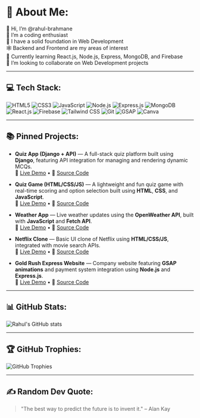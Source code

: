 # 💫 About Me:

👋 Hi, I’m @rahul-brahmane  
👀 I’m a coding enthusiast  
🌱 I have a solid foundation in Web Development  
🕸️ Backend and Frontend are my areas of interest  
📱 Currently learning React.js, Node.js, Express, MongoDB, and Firebase  
💞️ I’m looking to collaborate on Web Development projects

---

## 💻 Tech Stack:
![HTML5](https://img.shields.io/badge/HTML5-E34F26?style=for-the-badge&logo=html5&logoColor=white)
![CSS3](https://img.shields.io/badge/CSS3-1572B6?style=for-the-badge&logo=css3&logoColor=white)
![JavaScript](https://img.shields.io/badge/JavaScript-F7DF1E?style=for-the-badge&logo=javascript&logoColor=black)
![Node.js](https://img.shields.io/badge/Node.js-339933?style=for-the-badge&logo=nodedotjs&logoColor=white)
![Express.js](https://img.shields.io/badge/Express.js-000000?style=for-the-badge&logo=express&logoColor=white)
![MongoDB](https://img.shields.io/badge/MongoDB-47A248?style=for-the-badge&logo=mongodb&logoColor=white)
![React.js](https://img.shields.io/badge/React.js-61DAFB?style=for-the-badge&logo=react&logoColor=black)
![Firebase](https://img.shields.io/badge/Firebase-FFCA28?style=for-the-badge&logo=firebase&logoColor=black)
![Tailwind CSS](https://img.shields.io/badge/TailwindCSS-06B6D4?style=for-the-badge&logo=tailwindcss&logoColor=white)
![Git](https://img.shields.io/badge/Git-F05032?style=for-the-badge&logo=git&logoColor=white)
![GSAP](https://img.shields.io/badge/GSAP-88CE02?style=for-the-badge&logo=gsap&logoColor=white)
![Canva](https://img.shields.io/badge/Canva-00C4CC?style=for-the-badge&logo=canva&logoColor=white)

---

## 📚 Pinned Projects:

- **Quiz App (Django + API)** — A full-stack quiz platform built using **Django**, featuring API integration for managing and rendering dynamic MCQs.  
  🔗 [Live Demo](#) • 📂 [Source Code](#)

- **Quiz Game (HTML/CSS/JS)** — A lightweight and fun quiz game with real-time scoring and option selection built using **HTML**, **CSS**, and **JavaScript**.  
  🔗 [Live Demo](https://mini-questions.netlify.app) • 📂 [Source Code](https://github.com/rahul-brahmane/QuizGame)

- **Weather App** — Live weather updates using the **OpenWeather API**, built with **JavaScript** and **Fetch API**.  
  🔗 [Live Demo](#) • 📂 [Source Code](#)

- **Netflix Clone** — Basic UI clone of Netflix using **HTML/CSS/JS**, integrated with movie search APIs.  
  🔗 [Live Demo](#) • 📂 [Source Code](#)

- **Gold Rush Express Website** — Company website featuring **GSAP animations** and payment system integration using **Node.js** and **Express.js**.  
  🔗 [Live Demo](#) • 📂 [Source Code](#)

---

## 📊 GitHub Stats:
![Rahul's GitHub stats](https://github-readme-stats.vercel.app/api?username=rahul-brahmane&show_icons=true&theme=radical)

---

## 🏆 GitHub Trophies:
![GitHub Trophies](https://github-profile-trophy.vercel.app/?username=rahul-brahmane&theme=flat)

---

## ✍️ Random Dev Quote:
> "The best way to predict the future is to invent it." – Alan Kay